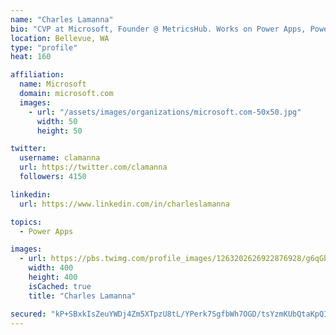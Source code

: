 ```yaml
---
name: "Charles Lamanna"
bio: "CVP at Microsoft, Founder @ MetricsHub. Works on Power Apps, Power Automate, Power Virtual Agent, Common Data Service and Dynamics 365."
location: Bellevue, WA
type: "profile"
heat: 160

affiliation:
  name: Microsoft
  domain: microsoft.com
  images:
    - url: "/assets/images/organizations/microsoft.com-50x50.jpg"
      width: 50
      height: 50

twitter:
  username: clamanna
  url: https://twitter.com/clamanna
  followers: 4150

linkedin:
  url: https://www.linkedin.com/in/charleslamanna

topics:
  - Power Apps

images:
  - url: https://pbs.twimg.com/profile_images/1263202626922876928/g6qGbHZ-_400x400.jpg
    width: 400
    height: 400
    isCached: true
    title: "Charles Lamanna"

secured: "kP+SBxkIsZeuYWDj4Zm5XTpzU8tL/YPerk7SgfbWh7OGD/tsYzmKUbQtaKpQIvsCQF+uhBt6xseap/CodPGG4qVTvGWxNej4FTTmGZDQo2Y/S47CbyIDXZ2EOWNhU/2DnhsCcZUQsSOrBUskTvQWjb7aq0bEION++L7hIddyDWCieJ5+U1Tiy9wfXtVGmHDISCkU0IapnERDzz8SlYK+rCFq1S1EZonc2cC8tN8d+KHo7WO7GORshliljOWrFDnCoC38x5SIDe7jU3Yad026PJ0zdt2fC4Ats1LFlvGVwxbn5VtF7vneovEwjoEwfOjCpR5bsoLtCTNgxw/qRmaSyFuptbxzJ3blO9Dyuk2zjjDrVhKno1TZk3MT20838AxIJ+sslWLAFy9BO6HW4BTTnPfcBDOqRZhR+PAtS5rDTAY=;gI7fB05t2kmezW3cjhMc9Q=="
---
```


